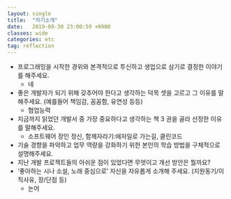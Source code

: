 ```yaml
---
layout: single
title:  "자기소개"
date:   2019-09-30 23:00:59 +0900
classes: wide
categories: etc
tag: reflection
---
```


- 프로그래밍을 시작한 경위와 본격적으로 투신하고 생업으로 삼기로 결정한 이야기를 해주세요.
  - 네
- 좋은 개발자가 되기 위해 갖추어야 한다고 생각하는 덕목 셋을 고르고 그 이유를 말해주세요. (예를들어 책임감, 꼼꼼함, 유연성 등등)
  - 협업능력
- 지금까지 읽었던 개발서 중 가장 중요하다고 생각하는 책 3 권을 골라 선정한 이유를 말해주세요.
  - 소프트웨어 장인 정신, 함께자라기:애자일로 가는길, 클린코드
- 기술 경향을 파악하고 업무 역량을 강화하기 위한 본인의 학습 방법을 구체적으로 설명해주세요.
- 지난 개발 프로젝트들의 아쉬운 점이 있었다면 무엇이고 개선 방안은 뭘까요?
- ‘좋아하는 시나 소설, 노래 중심으로’ 자신을 자유롭게 소개해 주세요. (지원동기/이직사유, 장/단점 등)
  - 논어
